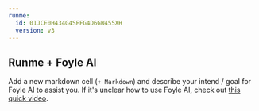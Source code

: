 ```yaml
---
runme:
  id: 01JCE0H434G4SFFG4D6GW455XH
  version: v3
---
```


## Runme + Foyle AI

Add a new markdown cell (`+ Markdown`) and describe your intend / goal for Foyle AI to assist you. If it's unclear how to use Foyle AI, check out [this quick video](https://www.youtube.com/watch?v=Xw7BzIH3CZg).
